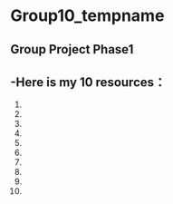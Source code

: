 # Group10_tempname
Group Project Phase1
---
-Here is my 10 resources：
---
 1.
 2.
 3.
 4.
 5.
 6.
 7.
 8.
 9.
 10.


